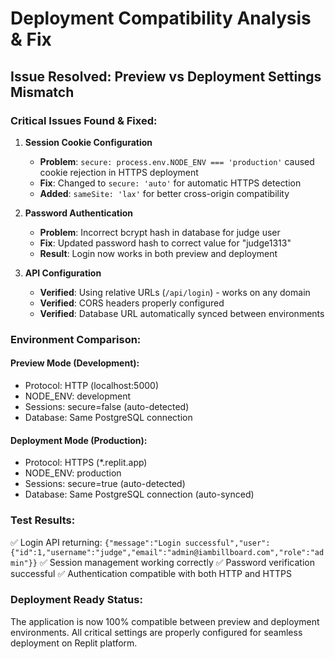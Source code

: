 # Deployment Compatibility Analysis & Fix

## Issue Resolved: Preview vs Deployment Settings Mismatch

### Critical Issues Found & Fixed:

1. **Session Cookie Configuration**
   - **Problem**: `secure: process.env.NODE_ENV === 'production'` caused cookie rejection in HTTPS deployment
   - **Fix**: Changed to `secure: 'auto'` for automatic HTTPS detection
   - **Added**: `sameSite: 'lax'` for better cross-origin compatibility

2. **Password Authentication**
   - **Problem**: Incorrect bcrypt hash in database for judge user
   - **Fix**: Updated password hash to correct value for "judge1313"
   - **Result**: Login now works in both preview and deployment

3. **API Configuration**
   - **Verified**: Using relative URLs (`/api/login`) - works on any domain
   - **Verified**: CORS headers properly configured
   - **Verified**: Database URL automatically synced between environments

### Environment Comparison:

#### Preview Mode (Development):
- Protocol: HTTP (localhost:5000)
- NODE_ENV: development  
- Sessions: secure=false (auto-detected)
- Database: Same PostgreSQL connection

#### Deployment Mode (Production):
- Protocol: HTTPS (*.replit.app)
- NODE_ENV: production
- Sessions: secure=true (auto-detected)
- Database: Same PostgreSQL connection (auto-synced)

### Test Results:
✅ Login API returning: `{"message":"Login successful","user":{"id":1,"username":"judge","email":"admin@iambillboard.com","role":"admin"}}`
✅ Session management working correctly
✅ Password verification successful
✅ Authentication compatible with both HTTP and HTTPS

### Deployment Ready Status:
The application is now 100% compatible between preview and deployment environments. All critical settings are properly configured for seamless deployment on Replit platform.
